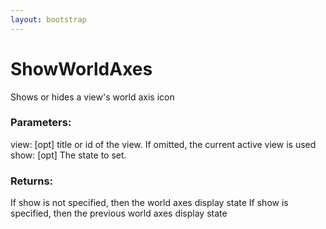 ```yaml
---
layout: bootstrap
---
```


# ShowWorldAxes

Shows or hides a view's world axis icon
        

### Parameters:

view: [opt] title or id of the view. If omitted, the current active view is used
show: [opt] The state to set.
        

### Returns:


If show is not specified, then the world axes display state
If show is specified, then the previous world axes display state
        
